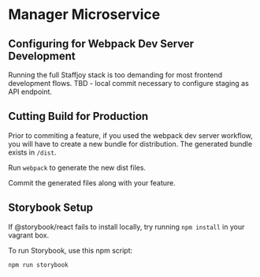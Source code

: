 # Manager Microservice

## Configuring for Webpack Dev Server Development

Running the full Staffjoy stack is too demanding for most frontend development flows.
TBD - local commit necessary to configure staging as API endpoint.

## Cutting Build for Production

Prior to commiting a feature, if you used the webpack dev server workflow, you will have to create a new bundle for distribution. The generated bundle exists in `/dist`.

Run `webpack` to generate the new dist files.

Commit the generated files along with your feature.

## Storybook Setup

If @storybook/react fails to install locally, try running `npm install` in your vagrant box.

To run Storybook, use this npm script:

`npm run storybook`
